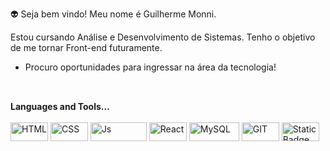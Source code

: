 👽 Seja bem vindo! Meu nome é Guilherme Monni. <br>

 Estou cursando Análise e Desenvolvimento de Sistemas. Tenho o objetivo de me tornar Front-end futuramente.
 - Procuro oportunidades para ingressar na área da tecnologia!

  ##
  <div style="display: inline_block"><br>
   <strong>Languages and Tools...</strong>
  <br><br>
  
  <img align="center" alt="HTML" height="30" width="60" src="https://img.shields.io/badge/HTML5-E34F26?style=for-the-badge&logo=html5&logoColor=white">
  <img align="center" alt="CSS" height="30" width="60" src="https://img.shields.io/badge/CSS3-1572B6?style=for-the-badge&logo=css3&logoColor=white">
  <img align="center" alt="Js" height="30" width="90" src="https://img.shields.io/badge/JavaScript-F7DF1E?style=for-the-badge&logo=javascript&logoColor=black">
  <img align="center" alt="React" height="30" width="60" src="https://img.shields.io/badge/React-20232A?style=for-the-badge&logo=react&logoColor=61DAFB">
  <img align="center" alt="MySQL" height="30" width="80" src="https://img.shields.io/badge/MySQL-00000F?style=for-the-badge&logo=mysql&logoColor=white">
  <img align="center" alt="GIT" height="30" width="60"src="https://img.shields.io/badge/GIT-E44C30?style=for-the-badge&logo=git&logoColor=white">
  <img align="center" alt="Static Badge" height="30" width="60" src="https://img.shields.io/badge/php%20-%20%231572B6?style=for-the-badge&logo=php&link=https%3A%2F%2Fpt.wikipedia.org%2Fwiki%2FPHP%23%2Fmedia%2FFicheiro%3APHP-logo.svg">

                
</div>

<!---
GuilhermeMonni/GuilhermeMonni is a ✨ special ✨ repository because its `README.md` (this file) appears on your GitHub profile.
You can click the Preview link to take a look at your changes.
--->
